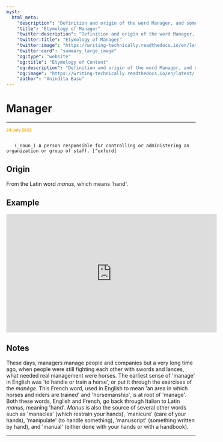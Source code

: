 ```yaml
---
myst:
  html_meta:
    "description": "Definition and origin of the word Manager, and some notes and examples"
    "title": "Etymology of Manager"
    "twitter:description": "Definition and origin of the word Manager, and some notes and examples"
    "twitter:title": "Etymology of Manager"
    "twitter:image": "https://writing-technically.readthedocs.io/en/latest/_static/wordcloud.jpg"
    "twitter:card": "summary_large_image"
    "og:type": "website"
    "og:title": "Etymology of Content"
    "og:description": "Definition and origin of the word Manager, and some notes and examples"
    "og:image": "https://writing-technically.readthedocs.io/en/latest/_static/wordcloud.jpg"
    "author": "Anindita Basu"
---
```


# Manager

<hr/>
<p style="font-weight:bold;font-size:75%;color:orange">24 July 2022</p>

```{admonition} manager

   (_noun_) A person responsible for controlling or administering an organization or group of staff. [^oxford]
```

[^oxford]: From the [Oxford English Dictionary](https://www.lexico.com/).


## Origin

From the Latin word _manus_, which means 'hand'.

## Example

<iframe width="560" height="315" src="https://www.youtube.com/embed/M_AhoqUjfhg" title="YouTube video player" frameborder="0" allow="accelerometer; autoplay; clipboard-write; encrypted-media; gyroscope; picture-in-picture" allowfullscreen></iframe>

## Notes

These days, managers manage people and companies but a very long time ago, when people were still fighting each other with swords and lances, what needed real management were horses. The earliest sense of 'manage' in English was 'to handle or train a horse', or put it through the exercises of the _manège_. This French word, used in English to mean 'an area in which horses and riders are trained' and 'horsemanship', is at root of 'manage'. Both these words, English and French, go back through Italian to Latin _manus_, meaning 'hand'. _Manus_ is also the source of several other words such as 'manacles' (which restrain your hands), 'manicure' (care of your hands), 'manipulate' (to handle something), 'manuscript' (something written by hand), and 'manual' (either done with your hands or with a handbook).

<hr/>
